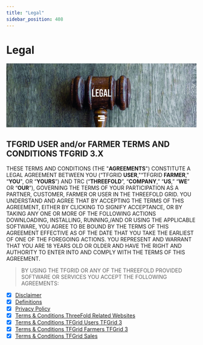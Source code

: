 ```yaml
---
title: "Legal"
sidebar_position: 408
---
```


# Legal

![](./img/legal_header.jpg)

## TFGRID USER and/or FARMER TERMS AND CONDITIONS TFGRID 3.X

THESE TERMS AND CONDITIONS (THE "**AGREEMENTS**") CONSTITUTE A LEGAL AGREEMENT BETWEEN YOU (“TFGRID **USER**,"“TFGRID **FARMER**," “**YOU**", OR “**YOURS**”) AND TRC (“**THREEFOLD**”, “**COMPANY**,” “**US**,” “**WE**” OR “**OUR**”), GOVERNING THE TERMS OF YOUR PARTICIPATION AS A PARTNER, CUSTOMER, FARMER OR USER IN THE THREEFOLD GRID. YOU UNDERSTAND AND AGREE THAT BY ACCEPTING THE TERMS OF THIS AGREEMENT, EITHER BY CLICKING TO SIGNIFY ACCEPTANCE, OR BY TAKING ANY ONE OR MORE OF THE FOLLOWING ACTIONS DOWNLOADING, INSTALLING, RUNNING,/AND OR USING THE APPLICABLE SOFTWARE, YOU AGREE TO BE BOUND BY THE TERMS OF THIS AGREEMENT EFFECTIVE AS OF THE DATE THAT YOU TAKE THE EARLIEST OF ONE OF THE FOREGOING ACTIONS. YOU REPRESENT AND WARRANT THAT YOU ARE 18 YEARS OLD OR OLDER AND HAVE THE RIGHT AND AUTHORITY TO ENTER INTO AND COMPLY WITH THE TERMS OF THIS AGREEMENT.

> BY USING THE TFGRID OR ANY OF THE THREEFOLD PROVIDED SOFTWARE OR SERVICES YOU ACCEPT THE FOLLOWING AGREEMENTS:

- [X] [Disclaimer](./disclaimer.md)
- [X] [Definitions](./definitions_legal.md)
- [X] [Privacy Policy](./privacypolicy.md)
- [X] [Terms & Conditions ThreeFold Related Websites](./terms_conditions_toc/terms_conditions_websites.md)
- [X] [Terms & Conditions TFGrid Users TFGrid 3](./terms_conditions_toc/terms_conditions_griduser.md)
- [X] [Terms & Conditions TFGrid Farmers TFGrid 3](./terms_conditions_toc/terms_conditions_farmer3.md)
- [X] [Terms & Conditions TFGrid Sales](./terms_conditions_toc/terms_conditions_sales.md)
